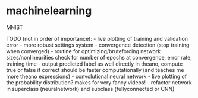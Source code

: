 # machinelearning

MNIST

TODO (not in order of importance):
	- live plotting of training and validation error
	- more robust settings system
	- convergence detection (stop training when converged)
	- routine for optimizing/bruteforcing network sizes/nonlinearities
		check for number of epochs at convergence, error rate, training time
	- output predicted label as well directly in theano, compute true or false if correct
		should be faster computationally (and teaches me more theano expressions)
	- convolutional neural network
	- live plotting of the probability distribution?
		makes for very fancy videos!
	- refactor network in superclass (neuralnetwork) and subclass (fullyconnected or CNN)
	

